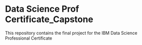 # Data Science Prof Certificate_Capstone
This repository contains the final project for the IBM Data Science Professional Certificate
